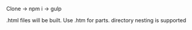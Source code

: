 Clone -> npm i -> gulp

.html files will be built. Use .htm for parts. directory nesting is supported